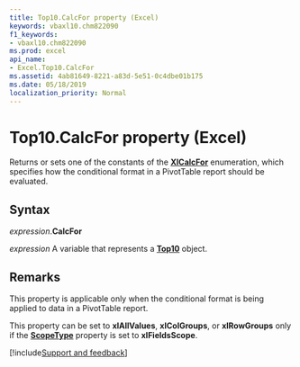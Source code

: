 ```yaml
---
title: Top10.CalcFor property (Excel)
keywords: vbaxl10.chm822090
f1_keywords:
- vbaxl10.chm822090
ms.prod: excel
api_name:
- Excel.Top10.CalcFor
ms.assetid: 4ab81649-8221-a83d-5e51-0c4dbe01b175
ms.date: 05/18/2019
localization_priority: Normal
---
```



# Top10.CalcFor property (Excel)

Returns or sets one of the constants of the **[XlCalcFor](Excel.XlCalcFor.md)** enumeration, which specifies how the conditional format in a PivotTable report should be evaluated.


## Syntax

_expression_.**CalcFor**

_expression_ A variable that represents a **[Top10](Excel.Top10.md)** object.


## Remarks

This property is applicable only when the conditional format is being applied to data in a PivotTable report.

This property can be set to **xlAllValues**, **xlColGroups**, or **xlRowGroups** only if the **[ScopeType](Excel.Top10.ScopeType.md)** property is set to **xlFieldsScope**.




[!include[Support and feedback](~/includes/feedback-boilerplate.md)]